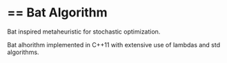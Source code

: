 == Bat Algorithm
================

Bat inspired metaheuristic for stochastic optimization.

Bat alhorithm implemented in C++11 with extensive use of lambdas and std algorithms.
